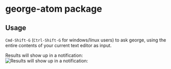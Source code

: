 # george-atom package

## Usage
`Cmd-Shift-G` (`Ctrl-Shift-G` for windows/linux users) to ask george, using the entire contents of your current text editor as input.

Results will show up in a notification:
![Results will show up in a notification:](http://i.imgur.com/dLaZINh.png)
